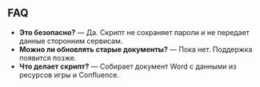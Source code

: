 ## FAQ

- **Это безопасно?** — Да. Скрипт не сохраняет пароли и не передает данные сторонним сервисам.
- **Можно ли обновлять старые документы?** — Пока нет. Поддержка появится позже.
- **Что делает скрипт?** — Собирает документ Word с данными из ресурсов игры и Confluence.

